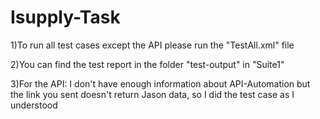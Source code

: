 # Isupply-Task

1)To run all test cases except the API please run the "TestAll.xml" file

2)You can find the test report in the folder "test-output" in "Suite1"

3)For the API: I don't have enough information about API-Automation but the link you sent doesn't return Jason data,
 so I did the test case as I understood